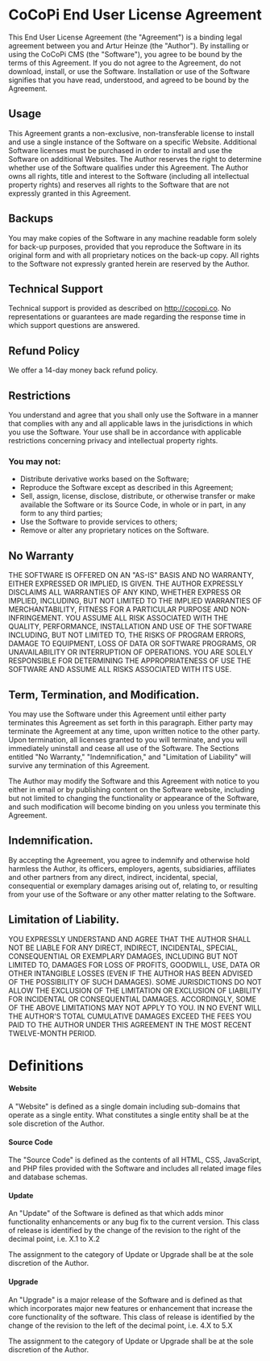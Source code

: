 # CoCoPi End User License Agreement

This End User License Agreement (the "Agreement") is a binding legal agreement between you and Artur Heinze (the "Author"). 
By installing or using the CoCoPi CMS (the "Software"), you agree to be bound by the terms of this Agreement. 
If you do not agree to the Agreement, do not download, install, or use the Software. 
Installation or use of the Software signifies that you have read, understood, and agreed to be bound by the Agreement.

## Usage

This Agreement grants a non-exclusive, non-transferable license to install and use a single instance of the Software on 
a specific Website. Additional Software licenses must be purchased in order to install and use the Software on additional Websites. 
The Author reserves the right to determine whether use of the Software qualifies under this Agreement. 
The Author owns all rights, title and interest to the Software (including all intellectual property rights) and reserves 
all rights to the Software that are not expressly granted in this Agreement.

## Backups

You may make copies of the Software in any machine readable form solely for back-up purposes, provided that you reproduce 
the Software in its original form and with all proprietary notices on the back-up copy. 
All rights to the Software not expressly granted herein are reserved by the Author.

## Technical Support

Technical support is provided as described on http://cocopi.co. No representations or guarantees are made regarding the 
response time in which support questions are answered.

## Refund Policy

We offer a 14-day money back refund policy.

## Restrictions

You understand and agree that you shall only use the Software in a manner that complies with any and all applicable laws 
in the jurisdictions in which you use the Software. Your use shall be in accordance with applicable restrictions 
concerning privacy and intellectual property rights.

### You may not:

- Distribute derivative works based on the Software;
- Reproduce the Software except as described in this Agreement;
- Sell, assign, license, disclose, distribute, or otherwise transfer or make available the Software or its Source Code, 
  in whole or in part, in any form to any third parties;
- Use the Software to provide services to others;
- Remove or alter any proprietary notices on the Software.

## No Warranty

THE SOFTWARE IS OFFERED ON AN "AS-IS" BASIS AND NO WARRANTY, EITHER EXPRESSED OR IMPLIED, IS GIVEN. THE AUTHOR EXPRESSLY 
DISCLAIMS ALL WARRANTIES OF ANY KIND, WHETHER EXPRESS OR IMPLIED, INCLUDING, BUT NOT LIMITED TO THE IMPLIED WARRANTIES OF 
MERCHANTABILITY, FITNESS FOR A PARTICULAR PURPOSE AND NON-INFRINGEMENT. YOU ASSUME ALL RISK ASSOCIATED WITH THE QUALITY, 
PERFORMANCE, INSTALLATION AND USE OF THE SOFTWARE INCLUDING, BUT NOT LIMITED TO, THE RISKS OF PROGRAM ERRORS, DAMAGE TO 
EQUIPMENT, LOSS OF DATA OR SOFTWARE PROGRAMS, OR UNAVAILABILITY OR INTERRUPTION OF OPERATIONS. YOU ARE SOLELY RESPONSIBLE 
FOR DETERMINING THE APPROPRIATENESS OF USE THE SOFTWARE AND ASSUME ALL RISKS ASSOCIATED WITH ITS USE.

## Term, Termination, and Modification.

You may use the Software under this Agreement until either party terminates this Agreement as set forth in this paragraph. 
Either party may terminate the Agreement at any time, upon written notice to the other party. Upon termination, all licenses 
granted to you will terminate, and you will immediately uninstall and cease all use of the Software. The Sections entitled 
"No Warranty," "Indemnification," and "Limitation of Liability" will survive any termination of this Agreement.

The Author may modify the Software and this Agreement with notice to you either in email or by publishing content on the 
Software website, including but not limited to changing the functionality or appearance of the Software, and such modification 
will become binding on you unless you terminate this Agreement.

## Indemnification.

By accepting the Agreement, you agree to indemnify and otherwise hold harmless the Author, its officers, employers, agents, 
subsidiaries, affiliates and other partners from any direct, indirect, incidental, special, consequential or exemplary 
damages arising out of, relating to, or resulting from your use of the Software or any other matter relating to the Software.

## Limitation of Liability.

YOU EXPRESSLY UNDERSTAND AND AGREE THAT THE AUTHOR SHALL NOT BE LIABLE FOR ANY DIRECT, INDIRECT, INCIDENTAL, SPECIAL, 
CONSEQUENTIAL OR EXEMPLARY DAMAGES, INCLUDING BUT NOT LIMITED TO, DAMAGES FOR LOSS OF PROFITS, GOODWILL, USE, DATA OR 
OTHER INTANGIBLE LOSSES (EVEN IF THE AUTHOR HAS BEEN ADVISED OF THE POSSIBILITY OF SUCH DAMAGES). SOME JURISDICTIONS DO 
NOT ALLOW THE EXCLUSION OF THE LIMITATION OR EXCLUSION OF LIABILITY FOR INCIDENTAL OR CONSEQUENTIAL DAMAGES. ACCORDINGLY, 
SOME OF THE ABOVE LIMITATIONS MAY NOT APPLY TO YOU. IN NO EVENT WILL THE AUTHOR'S TOTAL CUMULATIVE DAMAGES EXCEED THE FEES 
YOU PAID TO THE AUTHOR UNDER THIS AGREEMENT IN THE MOST RECENT TWELVE-MONTH PERIOD.

# Definitions

#### Website

A "Website" is defined as a single domain including sub-domains that operate as a single entity. What constitutes a single 
entity shall be at the sole discretion of the Author.

#### Source Code

The "Source Code" is defined as the contents of all HTML, CSS, JavaScript, and PHP files provided with the Software and 
includes all related image files and database schemas.

#### Update

An "Update" of the Software is defined as that which adds minor functionality enhancements or any bug fix to the current 
version. This class of release is identified by the change of the revision to the right of the decimal point, i.e. X.1 to X.2

The assignment to the category of Update or Upgrade shall be at the sole discretion of the Author.

#### Upgrade

An "Upgrade" is a major release of the Software and is defined as that which incorporates major new features or enhancement 
that increase the core functionality of the software. This class of release is identified by the change of the revision 
to the left of the decimal point, i.e. 4.X to 5.X

The assignment to the category of Update or Upgrade shall be at the sole discretion of the Author.

